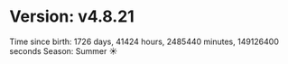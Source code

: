 # Version: v4.8.21
Time since birth: 1726 days, 41424 hours, 2485440 minutes, 149126400 seconds
Season: Summer ☀️
